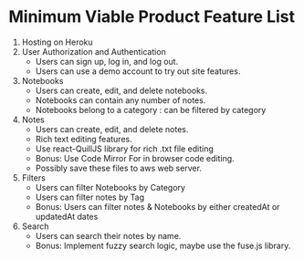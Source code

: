 # Minimum Viable Product Feature List

1. Hosting on Heroku
2. User Authorization and Authentication
   - Users can sign up, log in, and log out.
   - Users can use a demo account to try out site features.
3. Notebooks
   - Users can create, edit, and delete notebooks.
   - Notebooks can contain any number of notes.
   - Notebooks belong to a category : can be filtered by category
4. Notes
   - Users can create, edit, and delete notes.
   - Rich text editing features.
   - Use react-QuillJS library for rich .txt file editing
   - Bonus: Use Code Mirror For in browser code editing.
   - Possibly save these files to aws web server.
5. Filters
   - Users can filter Notebooks by Category
   - Users can filter notes by Tag
   - Bonus: Users can filter notes & Notebooks by either createdAt or updatedAt dates
6. Search
   - Users can search their notes by name.
   - Bonus: Implement fuzzy search logic, maybe use the fuse.js library.
